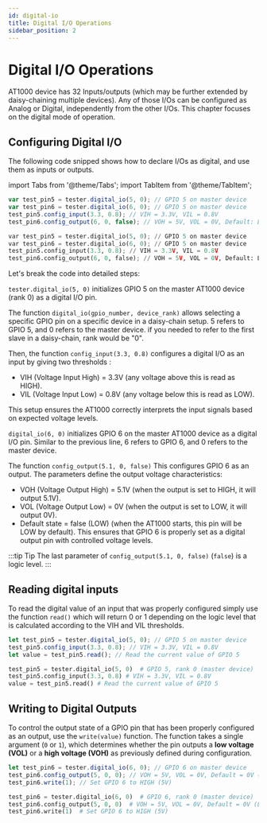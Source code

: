 ```yaml
---
id: digital-io
title: Digital I/O Operations
sidebar_position: 2
---
```


# Digital I/O Operations
AT1000 device has 32 Inputs/outputs (which may be further extended by daisy-chaining multiple devices). Any of those I/Os can be configured as Analog or Digital, independently from the other I/Os. This chapter focuses on the digital mode of operation.


## Configuring Digital I/O

The following code snipped shows how to declare I/Os as digital, and use them as inputs or outputs.

import Tabs from '@theme/Tabs';
import TabItem from '@theme/TabItem';

<Tabs>
<TabItem value="js" label="NodeJS">

```javascript
var test_pin5 = tester.digital_io(5, 0); // GPIO 5 on master device
var test_pin6 = tester.digital_io(6, 0); // GPIO 5 on master device
test_pin5.config_input(3.3, 0.8); // VIH = 3.3V, VIL = 0.8V
test_pin6.config_output(6, 0, false); // VOH = 5V, VOL = 0V, Default: Low
```



</TabItem>
<TabItem value="py" label="Python">

```python
var test_pin5 = tester.digital_io(5, 0); // GPIO 5 on master device
var test_pin6 = tester.digital_io(6, 0); // GPIO 5 on master device
test_pin5.config_input(3.3, 0.8); // VIH = 3.3V, VIL = 0.8V
test_pin6.config_output(6, 0, false); // VOH = 5V, VOL = 0V, Default: Low
```

</TabItem>
</Tabs>


Let's break the code into detailed steps:

`tester.digital_io(5, 0)` initializes GPIO 5 on the master AT1000 device (rank 0) as a digital I/O pin.

The function `digital_io(gpio_number, device_rank)` allows selecting a specific GPIO pin on a specific device in a daisy-chain setup.
5 refers to GPIO 5, and 0 refers to the master device. if you needed to refer to the first slave in a daisy-chain, rank would be "0".

Then, the function `config_input(3.3, 0.8)` configures a digital I/O as an input by giving two thresholds : 
* VIH (Voltage Input High) = 3.3V (any voltage above this is read as HIGH).
* VIL (Voltage Input Low) = 0.8V (any voltage below this is read as LOW).

This setup ensures the AT1000 correctly interprets the input signals based on expected voltage levels. 

`digital_io(6, 0)` initializes GPIO 6 on the master AT1000 device as a digital I/O pin.
Similar to the previous line, 6 refers to GPIO 6, and 0 refers to the master device.

The function `config_output(5.1, 0, false)` This configures GPIO 6 as an output.
The parameters define the output voltage characteristics:
* VOH (Voltage Output High) = 5.1V (when the output is set to HIGH, it will output 5.1V).
* VOL (Voltage Output Low) = 0V (when the output is set to LOW, it will output 0V).
* Default state = false (LOW) (when the AT1000 starts, this pin will be LOW by default).
This ensures that GPIO 6 is properly set as a digital output pin with controlled voltage levels.

:::tip Tip
The last parameter of `config_output(5.1, 0, false)`  (`false`) is a logic level.
:::



## Reading digital inputs

To read the digital value of an input that was properly configured simply use the function `read()` which will return 0 or 1 depending on the logic level that is calculated according to the VIH and VIL thresholds.

<Tabs>
<TabItem value="js" label="NodeJS">

```javascript
let test_pin5 = tester.digital_io(5, 0); // GPIO 5 on master device
test_pin5.config_input(3.3, 0.8); // VIH = 3.3V, VIL = 0.8V
let value = test_pin5.read(); // Read the current value of GPIO 5
```



</TabItem>
<TabItem value="py" label="Python">

```python
test_pin5 = tester.digital_io(5, 0)  # GPIO 5, rank 0 (master device)
test_pin5.config_input(3.3, 0.8) # VIH = 3.3V, VIL = 0.8V
value = test_pin5.read() # Read the current value of GPIO 5

```

</TabItem>
</Tabs>


## Writing to Digital Outputs

To control the output state of a GPIO pin that has been properly configured as an output, use the `write(value)` function. The function takes a single argument (`0` or `1`), which determines whether the pin outputs a **low voltage (VOL)** or a **high voltage (VOH)** as previously defined during configuration.


<Tabs>
<TabItem value="js" label="NodeJS">

```javascript
let test_pin6 = tester.digital_io(6, 0); // GPIO 6 on master device
test_pin6.config_output(5, 0, 0); // VOH = 5V, VOL = 0V, Default = 0V (LOW)
test_pin6.write(1); // Set GPIO 6 to HIGH (5V)
```

</TabItem>
<TabItem value="py" label="Python">

```python
test_pin6 = tester.digital_io(6, 0)  # GPIO 6, rank 0 (master device)
test_pin6.config_output(5, 0, 0)  # VOH = 5V, VOL = 0V, Default = 0V (LOW)
test_pin6.write(1)  # Set GPIO 6 to HIGH (5V)
```

</TabItem>
</Tabs>
